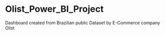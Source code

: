 # Olist_Power_BI_Project
Dashboard created from Brazilian public Dataset by E-Commerce company Olist
